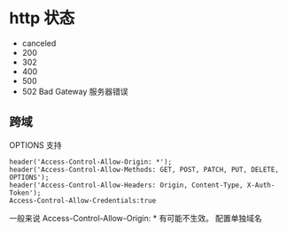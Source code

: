 # http 状态

- canceled
- 200
- 302
- 400
- 500
- 502 Bad Gateway 服务器错误


## 跨域

OPTIONS 支持

```
header('Access-Control-Allow-Origin: *');
header('Access-Control-Allow-Methods: GET, POST, PATCH, PUT, DELETE, OPTIONS');
header('Access-Control-Allow-Headers: Origin, Content-Type, X-Auth-Token');
Access-Control-Allow-Credentials:true
```

一般来说 Access-Control-Allow-Origin: * 有可能不生效。
配置单独域名